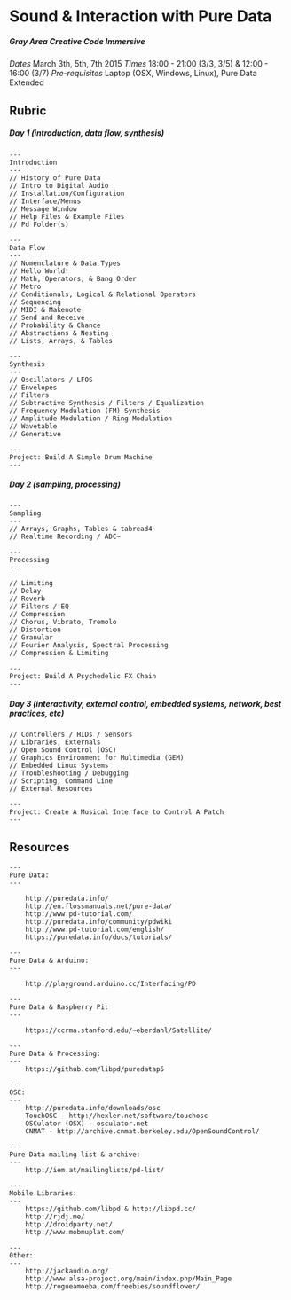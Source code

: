# Sound & Interaction with Pure Data
##### Gray Area Creative Code Immersive

*Dates* March 3th, 5th, 7th 2015
*Times* 18:00 - 21:00 (3/3, 3/5) & 12:00 - 16:00 (3/7)
*Pre-requisites* Laptop (OSX, Windows, Linux), Pure Data Extended

## Rubric

##### Day 1 (*introduction, data flow, synthesis*)

	---
	Introduction
	---
	// History of Pure Data
	// Intro to Digital Audio
	// Installation/Configuration
	// Interface/Menus
	// Message Window
	// Help Files & Example Files
	// Pd Folder(s)

	---
	Data Flow
	---
	// Nomenclature & Data Types
	// Hello World!
	// Math, Operators, & Bang Order
	// Metro
	// Conditionals, Logical & Relational Operators
	// Sequencing
	// MIDI & Makenote
	// Send and Receive
	// Probability & Chance
	// Abstractions & Nesting
	// Lists, Arrays, & Tables
	
	---
	Synthesis
	--- 
	// Oscillators / LFOS
	// Envelopes
	// Filters
	// Subtractive Synthesis / Filters / Equalization
	// Frequency Modulation (FM) Synthesis
	// Amplitude Modulation / Ring Modulation 
	// Wavetable
	// Generative

	---
	Project: Build A Simple Drum Machine
	---



##### Day 2 (*sampling, processing*)

	---
	Sampling
	---
	// Arrays, Graphs, Tables & tabread4~
	// Realtime Recording / ADC~

	---
	Processing
	---

	// Limiting
	// Delay
	// Reverb
	// Filters / EQ
	// Compression
	// Chorus, Vibrato, Tremolo
	// Distortion
	// Granular
	// Fourier Analysis, Spectral Processing
	// Compression & Limiting

	---
	Project: Build A Psychedelic FX Chain
	---


##### Day 3 (*interactivity, external control, embedded systems, network, best practices, etc*)

	// Controllers / HIDs / Sensors
	// Libraries, Externals
	// Open Sound Control (OSC)
	// Graphics Environment for Multimedia (GEM)
	// Embedded Linux Systems
	// Troubleshooting / Debugging
	// Scripting, Command Line
	// External Resources

	---
	Project: Create A Musical Interface to Control A Patch
	---


## Resources

	---
	Pure Data:
	---

		http://puredata.info/
		http://en.flossmanuals.net/pure-data/
		http://www.pd-tutorial.com/
		http://puredata.info/community/pdwiki
		http://www.pd-tutorial.com/english/
		https://puredata.info/docs/tutorials/

	---
	Pure Data & Arduino:
	---

		http://playground.arduino.cc/Interfacing/PD

	---
	Pure Data & Raspberry Pi:
	---

		https://ccrma.stanford.edu/~eberdahl/Satellite/

	---
	Pure Data & Processing:
	---
		https://github.com/libpd/puredatap5

	---
	OSC: 
	---
		http://puredata.info/downloads/osc
		TouchOSC - http://hexler.net/software/touchosc
		OSCulator (OSX) - osculator.net
		CNMAT - http://archive.cnmat.berkeley.edu/OpenSoundControl/

	---
	Pure Data mailing list & archive:
	---
		http://iem.at/mailinglists/pd-list/

	---
	Mobile Libraries: 
	---
		https://github.com/libpd & http://libpd.cc/
		http://rjdj.me/
		http://droidparty.net/
		http://www.mobmuplat.com/

	---
	0ther:
	---
		http://jackaudio.org/
		http://www.alsa-project.org/main/index.php/Main_Page
		http://rogueamoeba.com/freebies/soundflower/

